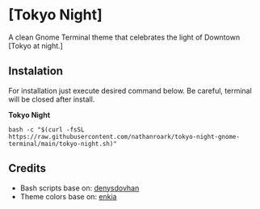 # [Tokyo Night]
A clean Gnome Terminal theme that celebrates the light of Downtown [Tokyo at night.]


## Instalation

For installation just execute desired command below. Be careful, terminal will be closed after install.

**Tokyo Night**

```
bash -c "$(curl -fsSL https://raw.githubusercontent.com/nathanroark/tokyo-night-gnome-terminal/main/tokyo-night.sh)"
```


## Credits

* Bash scripts base on: [denysdovhan](https://github.com/denysdovhan/one-gnome-terminal)
* Theme colors base on: [enkia](https://github.com/enkia/tokyo-night-vscode-theme)